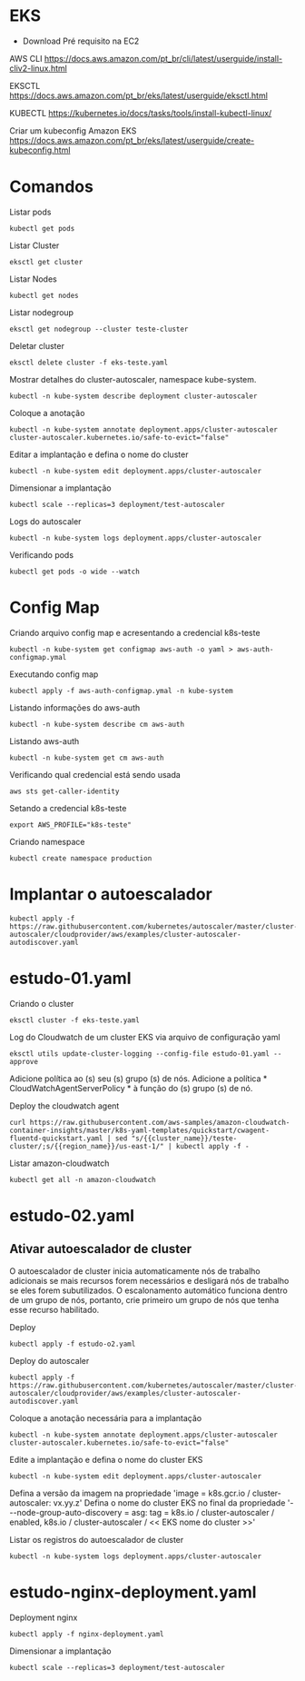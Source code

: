 # EKS
* Download Pré requisito na EC2

AWS CLI
https://docs.aws.amazon.com/pt_br/cli/latest/userguide/install-cliv2-linux.html	
	

EKSCTL
https://docs.aws.amazon.com/pt_br/eks/latest/userguide/eksctl.html	
	

KUBECTL
https://kubernetes.io/docs/tasks/tools/install-kubectl-linux/	


Criar um kubeconfig Amazon EKS
https://docs.aws.amazon.com/pt_br/eks/latest/userguide/create-kubeconfig.html

# Comandos

Listar pods
	
	kubectl get pods

Listar Cluster

	eksctl get cluster	

Listar Nodes

	kubectl get nodes

Listar nodegroup

	eksctl get nodegroup --cluster teste-cluster

Deletar cluster

	eksctl delete cluster -f eks-teste.yaml

Mostrar detalhes do cluster-autoscaler, namespace kube-system.


	kubectl -n kube-system describe deployment cluster-autoscaler

Coloque a anotação

	kubectl -n kube-system annotate deployment.apps/cluster-autoscaler cluster-autoscaler.kubernetes.io/safe-to-evict="false"

Editar a implantação e defina o nome do cluster

	kubectl -n kube-system edit deployment.apps/cluster-autoscaler

Dimensionar a implantação

	kubectl scale --replicas=3 deployment/test-autoscaler

Logs do autoscaler

	kubectl -n kube-system logs deployment.apps/cluster-autoscaler

Verificando pods

	kubectl get pods -o wide --watch

# Config Map

Criando arquivo config map e acresentando a credencial k8s-teste	
	
	kubectl -n kube-system get configmap aws-auth -o yaml > aws-auth-configmap.ymal

Executando config map

	kubectl apply -f aws-auth-configmap.ymal -n kube-system

Listando informações do aws-auth

	kubectl -n kube-system describe cm aws-auth  

Listando aws-auth

	kubectl -n kube-system get cm aws-auth  

Verificando qual credencial está sendo usada	

	aws sts get-caller-identity

Setando a credencial k8s-teste		
	
	export AWS_PROFILE="k8s-teste"

Criando namespace	

	kubectl create namespace production

# Implantar o autoescalador
	kubectl apply -f https://raw.githubusercontent.com/kubernetes/autoscaler/master/cluster-autoscaler/cloudprovider/aws/examples/cluster-autoscaler-autodiscover.yaml


# estudo-01.yaml
 Criando o cluster		
 
 	eksctl cluster -f eks-teste.yaml

Log do Cloudwatch de um cluster EKS via arquivo de configuração yaml
	
	eksctl utils update-cluster-logging --config-file estudo-01.yaml --approve

Adicione política ao (s) seu (s) grupo (s) de nós. Adicione a política * CloudWatchAgentServerPolicy * à função do (s) grupo (s) de nó.

Deploy the cloudwatch agent

	curl https://raw.githubusercontent.com/aws-samples/amazon-cloudwatch-container-insights/master/k8s-yaml-templates/quickstart/cwagent-fluentd-quickstart.yaml | sed "s/{{cluster_name}}/teste-cluster/;s/{{region_name}}/us-east-1/" | kubectl apply -f -

Listar amazon-cloudwatch 

	kubectl get all -n amazon-cloudwatch

# estudo-02.yaml
## Ativar autoescalador de cluster

O autoescalador de cluster inicia automaticamente nós de trabalho adicionais se mais recursos forem necessários e desligará nós de trabalho se eles forem subutilizados. O escalonamento automático funciona dentro de um grupo de nós, portanto, crie primeiro um grupo de nós que tenha esse recurso habilitado.

Deploy

	kubectl apply -f estudo-o2.yaml
	
Deploy do autoscaler	

	kubectl apply -f https://raw.githubusercontent.com/kubernetes/autoscaler/master/cluster-autoscaler/cloudprovider/aws/examples/cluster-autoscaler-autodiscover.yaml

Coloque a anotação necessária para a implantação

	kubectl -n kube-system annotate deployment.apps/cluster-autoscaler cluster-autoscaler.kubernetes.io/safe-to-evict="false"

Edite a implantação e defina o nome do cluster EKS	

	kubectl -n kube-system edit deployment.apps/cluster-autoscaler

Defina a versão da imagem na propriedade 'image = k8s.gcr.io / cluster-autoscaler: vx.yy.z'
Defina o nome do cluster EKS no final da propriedade '- --node-group-auto-discovery = asg: tag = k8s.io / cluster-autoscaler / enabled, k8s.io / cluster-autoscaler / << EKS nome do cluster >>'

Listar os registros do autoescalador de cluster			

	kubectl -n kube-system logs deployment.apps/cluster-autoscaler

#  estudo-nginx-deployment.yaml
Deployment nginx	

	kubectl apply -f nginx-deployment.yaml
Dimensionar a implantação
	
	kubectl scale --replicas=3 deployment/test-autoscaler

